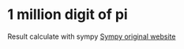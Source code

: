 # 1 million digit of pi

Result calculate with sympy <a href="https://sympy.org">Sympy original website<a/>
